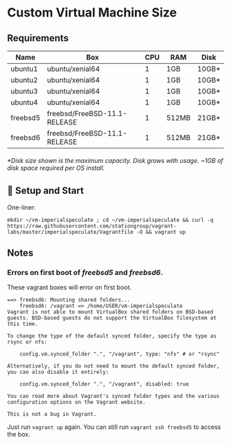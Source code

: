 # Custom Virtual Machine Size

## Requirements

Name     | Box                          | CPU | RAM   | Disk   |
---------|------------------------------|-----|-------|--------|
ubuntu1  | ubuntu/xenial64              | 1   | 1GB   | 10GB*  |
ubuntu2  | ubuntu/xenial64              | 1   | 1GB   | 10GB*  |
ubuntu3  | ubuntu/xenial64              | 1   | 1GB   | 10GB*  |
ubuntu4  | ubuntu/xenial64              | 1   | 1GB   | 10GB*  |
freebsd5 | freebsd/FreeBSD-11.1-RELEASE | 1   | 512MB | 21GB*  |
freebsd6 | freebsd/FreeBSD-11.1-RELEASE | 1   | 512MB | 21GB*  |

###### _*Disk size shown is the maximum capacity. Disk grows with usage. ~1GB of disk space required per OS install._

## :floppy_disk: Setup and Start

One-liner:

```
mkdir ~/vm-imperialspeculate ; cd ~/vm-imperialspeculate && curl -q https://raw.githubusercontent.com/stationgroup/vagrant-labs/master/imperialspeculate/Vagrantfile -O && vagrant up
```

## Notes

### Errors on first boot of _freebsd5_ and _freebsd6_.

These vagrant boxes will error on first boot.

```
==> freebsd6: Mounting shared folders...
    freebsd6: /vagrant => /home/USER/vm-imperialspeculate
Vagrant is not able to mount VirtualBox shared folders on BSD-based
guests. BSD-based guests do not support the VirtualBox filesystem at
this time.

To change the type of the default synced folder, specify the type as
rsync or nfs:

    config.vm.synced_folder ".", "/vagrant", type: "nfs" # or "rsync"

Alternatively, if you do not need to mount the default synced folder,
you can also disable it entirely:

    config.vm.synced_folder ".", "/vagrant", disabled: true

You can read more about Vagrant's synced folder types and the various
configuration options on the Vagrant website.

This is not a bug in Vagrant.
```

Just run `vagrant up` again. You can still run `vagrant ssh freebsd5` to access the box.
